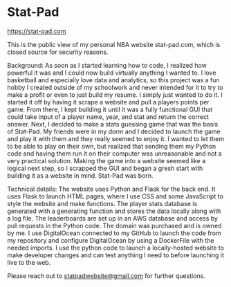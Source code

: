 # Stat-Pad
https://stat-pad.com

This is the public view of my personal NBA website stat-pad.com, which is closed source for security reasons.

Background:
As soon as I started learning how to code, I realized how powerful it was and I could now build virtually anything I wanted to. I love basketball and especially love data and analytics, so this project was a fun hobby I created outside of my schoolwork and never intended for it to try to make a profit or even to just build my resume. I simply just wanted to do it. I started it off by having it scrape a website and pull a players points per game. From there, I kept building it until it was a fully functional GUI that could take input of a player name, year, and stat and return the correct answer. Next, I decided to make a stats guessing game that was the basis of Stat-Pad. My friends were in my dorm and I decided to launch the game and play it with them and they really seemed to enjoy it.  I wanted to let them to be able to play on their own, but realized that sending them my Python code and having them run it on their computer was unreasonable and not a very practical solution. Making the game into a website seemed like a logical next step, so I scrapped the GUI and began a gresh start with building it as a website in mind. Stat-Pad was born.

Technical details:
The website uses Python and Flask for the back end. It uses Flask to launch HTML pages, where I use CSS and some JavaScript to style the website and make functions. The player stats database is generated with a generating function and stores the data locally along with a log file. 
The leaderboards are set up in an AWS database and access by pull requests in the Python code.
The domain was purchased and is owned by me. I use DigitalOcean connected to my GitHub to launch the code from my repository and configure DigitalOcean by using a DockerFile with the needed imports. I use the python code to launch a locally-hosted website to make developer changes and can test anything I need to before launching it live to the web.

Please reach out to statpadwebsite@gmail.com for further questions.
